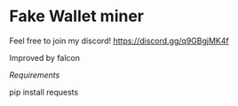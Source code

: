 <h1> Fake Wallet miner</h1>

Feel free to join my discord!
https://discord.gg/q9GBgjMK4f

Improved by falcon

*Requirements* 

pip install requests
